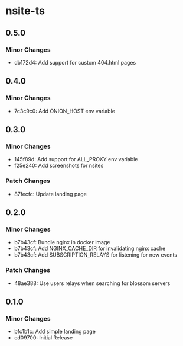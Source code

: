# nsite-ts

## 0.5.0

### Minor Changes

- db172d4: Add support for custom 404.html pages

## 0.4.0

### Minor Changes

- 7c3c9c0: Add ONION_HOST env variable

## 0.3.0

### Minor Changes

- 145f89d: Add support for ALL_PROXY env variable
- f25e240: Add screenshots for nsites

### Patch Changes

- 87fecfc: Update landing page

## 0.2.0

### Minor Changes

- b7b43cf: Bundle nginx in docker image
- b7b43cf: Add NGINX_CACHE_DIR for invalidating nginx cache
- b7b43cf: Add SUBSCRIPTION_RELAYS for listening for new events

### Patch Changes

- 48ae388: Use users relays when searching for blossom servers

## 0.1.0

### Minor Changes

- bfc1b1c: Add simple landing page
- cd09700: Initial Release

